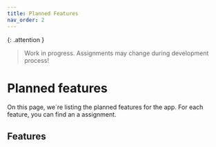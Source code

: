 ```yaml
---
title: Planned Features
nav_order: 2
---
```


{: .attention }
> Work in progress. Assignments may change during development process!

# Planned features

On this page, we´re listing the planned features for the app. 
For each feature, you can find an a assignment.

## Features

